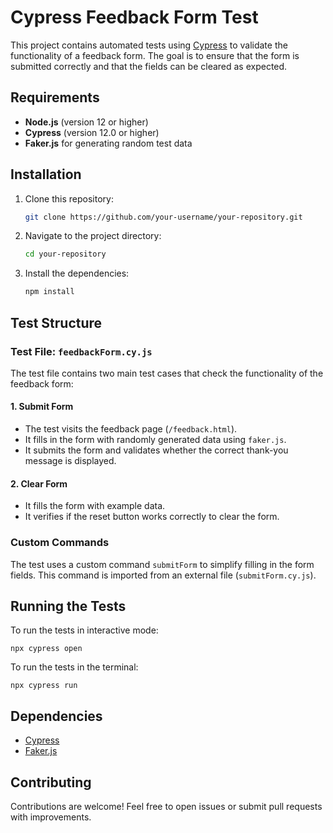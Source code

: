# Cypress Feedback Form Test

This project contains automated tests using [Cypress](https://www.cypress.io/) to validate the functionality of a feedback form. The goal is to ensure that the form is submitted correctly and that the fields can be cleared as expected.

## Requirements

- **Node.js** (version 12 or higher)
- **Cypress** (version 12.0 or higher)
- **Faker.js** for generating random test data

## Installation

1. Clone this repository:

   ```bash
   git clone https://github.com/your-username/your-repository.git
2. Navigate to the project directory:

   ```bash
   cd your-repository
3. Install the dependencies:

   ```bash
   npm install

## Test Structure

### Test File: `feedbackForm.cy.js`

The test file contains two main test cases that check the functionality of the feedback form:

#### 1. **Submit Form**

- The test visits the feedback page (`/feedback.html`).
- It fills in the form with randomly generated data using `faker.js`.
- It submits the form and validates whether the correct thank-you message is displayed.

#### 2. **Clear Form**

- It fills the form with example data.
- It verifies if the reset button works correctly to clear the form.

### Custom Commands

The test uses a custom command `submitForm` to simplify filling in the form fields. This command is imported from an external file (`submitForm.cy.js`).

## Running the Tests

To run the tests in interactive mode:

`npx cypress open`

To run the tests in the terminal:

`npx cypress run`

## Dependencies

- [Cypress](https://www.cypress.io/)
- [Faker.js](https://fakerjs.dev/)

## Contributing

Contributions are welcome! Feel free to open issues or submit pull requests with improvements.
